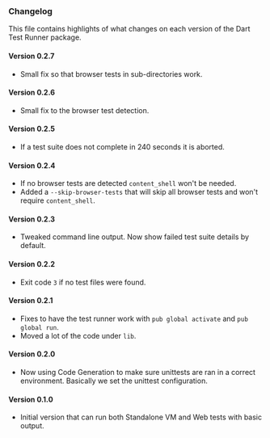 ### Changelog ###

This file contains highlights of what changes on each version of the Dart Test
Runner package.

#### Version 0.2.7 ####

- Small fix so that browser tests in sub-directories work.

#### Version 0.2.6 ####

- Small fix to the browser test detection.

#### Version 0.2.5 ####

- If a test suite does not complete in 240 seconds it is aborted.

#### Version 0.2.4 ####

- If no browser tests are detected `content_shell` won't be needed.
- Added a `--skip-browser-tests` that will skip all browser tests and won't
  require `content_shell`.

#### Version 0.2.3 ####

- Tweaked command line output. Now show failed test suite details by default.

#### Version 0.2.2 ####

- Exit code `3` if no test files were found.

#### Version 0.2.1 ####

- Fixes to have the test runner work with `pub global activate` and `pub global
  run`.
- Moved a lot of the code under `lib`.

#### Version 0.2.0 ####

- Now using Code Generation to make sure unittests are ran in a correct
  environment. Basically we set the unittest configuration.

#### Version 0.1.0 ####

- Initial version that can run both Standalone VM and Web tests with basic
  output.
